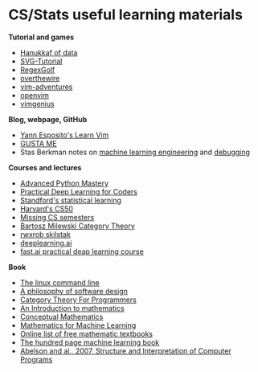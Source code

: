 # CS/Stats useful learning materials

**Tutorial and games**  
- [Hanukkaf of data](https://hanukkah.bluebird.sh)
- [SVG-Tutorial](https://svg-tutorial.com/)
- [RegexGolf](https://alf.nu/RegexGolf)
- [overthewire](https://overthewire.org/wargames/bandit/)
- [vim-adventures](https://vim-adventures.com/)
- [openvim](https://www.openvim.com/)
- [vimgenius](http://www.vimgenius.com/)

**Blog, webpage,  GitHub**  
- [Yann Esposito's Learn
  Vim](https://yannesposito.com/Scratch/en/blog/Learn-Vim-Progressively/)
- [GUSTA ME](https://sites.google.com/site/mb3gustame)
- Stas Berkman notes on [machine learning engineering](https://github.com/stas00/ml-engineering) and [debugging](https://github.com/stas00/the-art-of-debugging)


**Courses and lectures**  
- [Advanced Python
  Mastery](https://github.com/dabeaz-course/python-mastery)
- [Practical Deep Learning for Coders](https://course.fast.ai/)
- [Standford's statistical
  learning](https://online.stanford.edu/courses/sohs-ystatslearning-statistical-learning)
- [Harvard's CS50](https://cs50.harvard.edu/x/2023/)
- [Missing CS semesters](https://www.youtube.com/c/MissingSemester)
- [Bartosz Milewski Category
  Theory](https://www.youtube.com/@DrBartosz/playlists)
- [rwxrob skilstak](https://www.youtube.com/rwxrob)
- [deeplearning.ai](https://www.deaplearning.ai/)
- [fast.ai practical deap learning course](https://course.fast.ai/)

**Book**  
- [The linux command line](https://www.linuxcommand.org/tlcl.php)
- [A philosophy of software
  design](https://web.stanford.edu/~ouster/cgi-bin/book.php)
- [Category Theory For
  Programmers](https://github.com/hmemcpy/milewski-ctfp-pdf)
- [An Introduction to
  mathematics](https://gutenberg.org/files/41568/41568-pdf.pdf)
- [Conceptual
  Mathematics](https://ia801005.us.archive.org/30/items/F.WilliamLawvereStephenH.SchanuelConceptualMathematicsAFirstIntroductionToCatego/F.%20William%20Lawvere%2C%20Stephen%20H.%20Schanuel%20-%20Conceptual%20Mathematics_%20A%20First%20Introduction%20to%20Categories%20%282009%2C%20Cambridge%20University%20Press%29%20%281%29_text.pdf)
- [Mathematics for Machine
  Learning](https://mml-book.github.io/book/mml-book.pdf)
- [Online list of free mathematic textbooks](http://www.infobooks.org/free-pdf-books/math/)
- [The hundred page machine learning book](http://themlbook.com/)
- [Abelson and al., 2007, Structure and Interpretation of Computer Programs](https://web.mit.edu/6.001/6.037/sicp.pdf)
